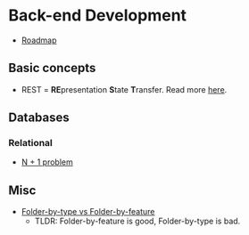 # Back-end Development

- [Roadmap](https://roadmap.sh/backend)

## Basic concepts

- REST = **RE**presentation **S**tate **T**ransfer. Read more [here](./rest.md).

## Databases

### Relational

- [N + 1 problem](https://stackoverflow.com/questions/97197/what-is-the-n1-selects-problem-in-orm-object-relational-mapping)

## Misc

- [Folder-by-type vs Folder-by-feature](https://softwareengineering.stackexchange.com/questions/338597/folder-by-type-or-folder-by-feature#338610)
  - TLDR: Folder-by-feature is good, Folder-by-type is bad.
